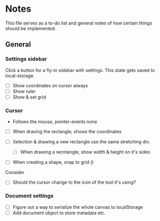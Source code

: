 # Notes

This file serves as a to-do list and general notes of how certain things should be implemented.

## General

### Settings sidebar

Click a button for a fly-in sidebar with settings. This state gets saved to local-storage.

- [ ] Show coordinates on cursor always
- [ ] Show ruler
- [ ] Show & set grid

### Cursor

- Follows the mouse, pointer-events none

- [ ] When draving the rectangle, shows the coordinates
- [ ] Selection & drawing a new rectangle use the same stretching div.

  - [ ] When drawing a recntangle, show width & height on it's sides

- [ ] When creating a shape, snap to grid ()

Consider

- [ ] Should the cursor change to the icon of the tool it's using?

### Document settings

- [ ] Figure out a way to serialize the whole canvas to localStorage
- [ ] Add document object to store metadata etc.

